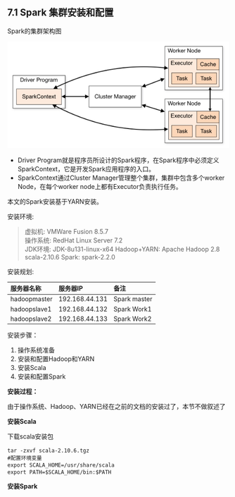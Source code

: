 ## 7.1 Spark 集群安装和配置

Spark的集群架构图

![](/assets7/7.1.1_0.png)

* Driver Program就是程序员所设计的Spark程序，在Spark程序中必须定义SparkContext，它是开发Spark应用程序的入口。
* SparkContext通过Cluster Manager管理整个集群，集群中包含多个worker Node，在每个worker node上都有Executor负责执行任务。

本文的Spark安装基于YARN安装。

安装环境:

> 虚拟机: VMWare Fusion 8.5.7  
> 操作系统: RedHat Linux Server 7.2  
> JDK环境: JDK-8u131-linux-x64 Hadoop+YARN: Apache Hadoop 2.8  
> scala-2.10.6 Spark: spark-2.2.0

安装规划:

| 服务器名称 | 服务器IP | 备注 |
| :--- | :--- | :--- |
| hadoopmaster | 192.168.44.131 | Spark master |
| hadoopslave1 | 192.168.44.132 | Spark Work1 |
| hadoopslave2 | 192.168.44.133 | Spark Work2 |

安装步骤：

1. 操作系统准备
2. 安装和配置Hadoop和YARN
3. 安装Scala
4. 安装和配置Spark

**安装过程：**

由于操作系统、Hadoop、YARN已经在之前的文档的安装过了，本节不做叙述了

**安装Scala**

下载scala安装包

```
tar -zxvf scala-2.10.6.tgz
#配置环境变量 
export SCALA_HOME=/usr/share/scala
export PATH=$SCALA_HOME/bin:$PATH
```

**安装Spark**



